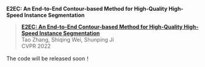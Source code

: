 **E2EC: An End-to-End Contour-based Method for High-Quality High-Speed Instance Segmentation**

> [**E2EC: An End-to-End Contour-based Method for High-Quality High-Speed Instance Segmentation**]()  
> Tao Zhang, Shiqing Wei, Shunping Ji  
> CVPR 2022

The code will be released soon！
